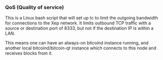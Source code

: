 ### QoS (Quality of service) ###

This is a Linux bash script that will set up tc to limit the outgoing bandwidth for connections to the Xep network. It limits outbound TCP traffic with a source or destination port of 8333, but not if the destination IP is within a LAN.

This means one can have an always-on bitcoind instance running, and another local bitcoind/bitcoin-qt instance which connects to this node and receives blocks from it.
